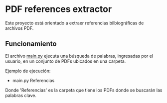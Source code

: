 # PDF references extractor
Este proyecto está orientado a extraer referencias bilbiográficas de archivos PDF.

## Funcionamiento
El archivo [main.py](./main.py) ejecuta una búsqueda de palabras, ingresadas por el usuario, en un conjunto de PDFs ubicados en una carpeta.

Ejemplo de ejecución:
* main.py Referencias

Donde 'Referencias' es la carpeta que tiene los
PDFs donde se buscarán las palabras clave.

